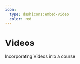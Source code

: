 ```yaml
---
icon:
  type: dashicons:embed-video
  color: red
---
```



# Videos


Incorporating Videos into a course
